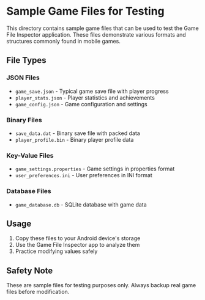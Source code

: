 # Sample Game Files for Testing

This directory contains sample game files that can be used to test the Game File Inspector application. These files demonstrate various formats and structures commonly found in mobile games.

## File Types

### JSON Files
- `game_save.json` - Typical game save file with player progress
- `player_stats.json` - Player statistics and achievements
- `game_config.json` - Game configuration and settings

### Binary Files
- `save_data.dat` - Binary save file with packed data
- `player_profile.bin` - Binary player profile data

### Key-Value Files
- `game_settings.properties` - Game settings in properties format
- `user_preferences.ini` - User preferences in INI format

### Database Files
- `game_database.db` - SQLite database with game data

## Usage

1. Copy these files to your Android device's storage
2. Use the Game File Inspector app to analyze them
3. Practice modifying values safely

## Safety Note

These are sample files for testing purposes only. Always backup real game files before modification.